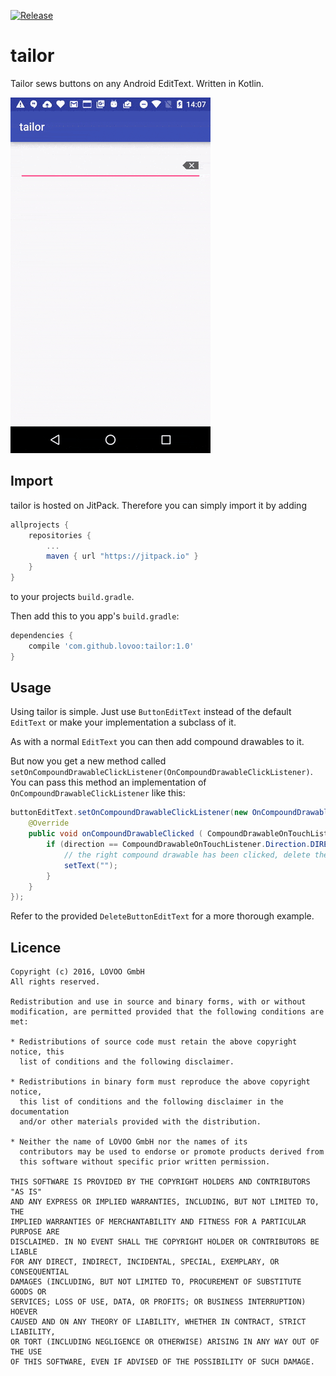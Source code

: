 [![Release](https://jitpack.io/v/lovoo/tailor.svg)](https://jitpack.io/#lovoo/tailor)

# tailor
Tailor sews buttons on any Android EditText. Written in Kotlin.

![Demo](tailor-demo.gif)

## Import
tailor is hosted on JitPack. Therefore you can simply import it by adding

```groovy
allprojects {
    repositories {
        ...
        maven { url "https://jitpack.io" }
    }
}
```

to your projects `build.gradle`.

Then add this to you app's `build.gradle`:

```groovy
dependencies {
    compile 'com.github.lovoo:tailor:1.0'
}
```

## Usage
Using tailor is simple. Just use `ButtonEditText` instead of the default `EditText` or make your implementation a subclass of it.

As with a normal `EditText` you can then add compound drawables to it.

But now you get a new method called `setOnCompoundDrawableClickListener(OnCompoundDrawableClickListener)`. You can pass this method an implementation
of `OnCompoundDrawableClickListener` like this:

```java
buttonEditText.setOnCompoundDrawableClickListener(new OnCompoundDrawableClickListener() {
    @Override
    public void onCompoundDrawableClicked ( CompoundDrawableOnTouchListener.Direction direction ) {
        if (direction == CompoundDrawableOnTouchListener.Direction.DIRECTION_RIGHT) {
            // the right compound drawable has been clicked, delete the text
            setText("");
        }
    }
});
```

Refer to the provided `DeleteButtonEditText` for a more thorough example.

Licence
-------

    Copyright (c) 2016, LOVOO GmbH
    All rights reserved.

    Redistribution and use in source and binary forms, with or without
    modification, are permitted provided that the following conditions are met:

    * Redistributions of source code must retain the above copyright notice, this
      list of conditions and the following disclaimer.

    * Redistributions in binary form must reproduce the above copyright notice,
      this list of conditions and the following disclaimer in the documentation
      and/or other materials provided with the distribution.

    * Neither the name of LOVOO GmbH nor the names of its
      contributors may be used to endorse or promote products derived from
      this software without specific prior written permission.

    THIS SOFTWARE IS PROVIDED BY THE COPYRIGHT HOLDERS AND CONTRIBUTORS "AS IS"
    AND ANY EXPRESS OR IMPLIED WARRANTIES, INCLUDING, BUT NOT LIMITED TO, THE
    IMPLIED WARRANTIES OF MERCHANTABILITY AND FITNESS FOR A PARTICULAR PURPOSE ARE
    DISCLAIMED. IN NO EVENT SHALL THE COPYRIGHT HOLDER OR CONTRIBUTORS BE LIABLE
    FOR ANY DIRECT, INDIRECT, INCIDENTAL, SPECIAL, EXEMPLARY, OR CONSEQUENTIAL
    DAMAGES (INCLUDING, BUT NOT LIMITED TO, PROCUREMENT OF SUBSTITUTE GOODS OR
    SERVICES; LOSS OF USE, DATA, OR PROFITS; OR BUSINESS INTERRUPTION) HOEVER
    CAUSED AND ON ANY THEORY OF LIABILITY, WHETHER IN CONTRACT, STRICT LIABILITY,
    OR TORT (INCLUDING NEGLIGENCE OR OTHERWISE) ARISING IN ANY WAY OUT OF THE USE
    OF THIS SOFTWARE, EVEN IF ADVISED OF THE POSSIBILITY OF SUCH DAMAGE.